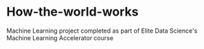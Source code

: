 # How-the-world-works
Machine Learning project completed as part of Elite Data Science's Machine Learning Accelerator course
